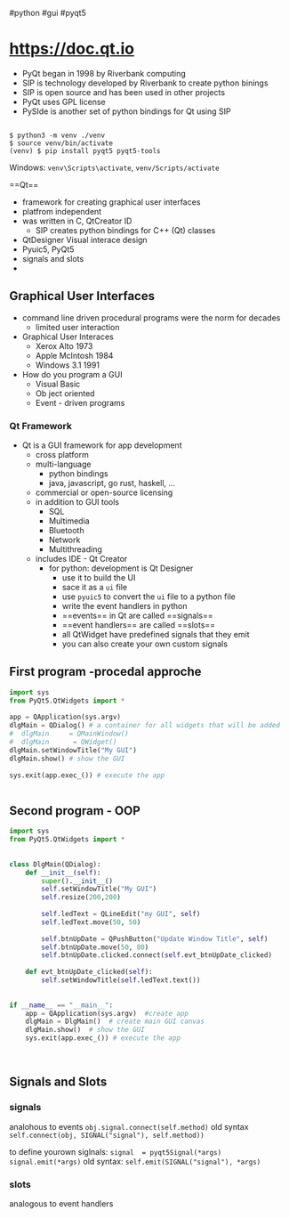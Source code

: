 #python #gui #pyqt5

# https://doc.qt.io


- PyQt began in 1998 by Riverbank computing
- SIP is technology developed by Riverbank to create python binings
- SIP is open source and has been used in other projects
- PyQt uses GPL license
- PySIde is another set of python bindings for Qt using SIP



```shell

$ python3 -m venv ./venv
$ source venv/bin/activate
(venv) $ pip install pyqt5 pyqt5-tools
```

Windows: `venv\Scripts\activate`, `venv/Scripts/activate`

==Qt==
- framework for creating graphical user interfaces
- platfrom independent
- was written in C, QtCreator ID
	- SIP creates python bindings for C++ (Qt) classes
- QtDesigner Visual interace design
- Pyuic5, PyQt5
- signals and slots
- 


## Graphical User Interfaces
- command line driven procedural programs were the norm for decades
	- limited user interaction
- Graphical User Interaces
	- Xerox Alto 1973
	- Apple McIntosh 1984
	- Windows 3.1 1991
- How do you program a GUI
	- Visual Basic
	- Ob ject oriented
	- Event - driven programs

### Qt Framework
- Qt is a GUI framework for app development
	- cross platform
	- multi-language
		- python bindings
		- java, javascript, go rust, haskell, ...
	- commercial or open-source licensing
	- in addition to GUI tools
		- SQL
		- Multimedia
		- Bluetooth
		- Network
		- Multithreading
	- includes IDE - Qt Creator
		- for python: development is Qt Designer
			- use it to build the UI
			- sace it as a `ui` file
			- use `pyuic5` to convert the `ui` file to a python file
			- write the event handlers in python
			- ==events== in Qt are called ==signals==
			- ==event handlers== are called ==slots==
			- all QtWidget have predefined signals that they emit
			- you can also create your own custom signals

## First program -procedal approche
```python
import sys   
from PyQt5.QtWidgets import *  
  
app = QApplication(sys.argv)  
dlgMain = QDialog() # a container for all widgets that will be added
#  dlgMain     = QMainWindow()
#  dlgMain      = QWidget()
dlgMain.setWindowTitle("My GUI")  
dlgMain.show() # show the GUI  
  
sys.exit(app.exec_()) # execute the app



```

## Second program - OOP
```python
import sys  
from PyQt5.QtWidgets import *  
  
  
class DlgMain(QDialog):  
    def __init__(self):  
        super().__init__()  
        self.setWindowTitle("My GUI")  
        self.resize(200,200)  
  
        self.ledText = QLineEdit("my GUI", self)  
        self.ledText.move(50, 50)  
  
        self.btnUpDate = QPushButton("Update Window Title", self)  
        self.btnUpDate.move(50, 80)  
        self.btnUpDate.clicked.connect(self.evt_btnUpDate_clicked)  
  
    def evt_btnUpDate_clicked(self):  
        self.setWindowTitle(self.ledText.text())  
  
  
if __name__ == "__main__":  
    app = QApplication(sys.argv)  #create app
    dlgMain = DlgMain()  # create main GUI canvas
    dlgMain.show()  # show the GUI
    sys.exit(app.exec_()) # execute the app
		



```


## Signals and Slots

### signals
analohous to events
`obj.signal.connect(self.method)`
old syntax `self.connect(obj, SIGNAL("signal"), self.method))`

to define yourown siglnals:
`signal  = pyqt5Signal(*args)`
`signal.emit(*args)`
old syntax: `self.emit(SIGNAL("signal"), *args)`

### slots
analogous to event handlers









